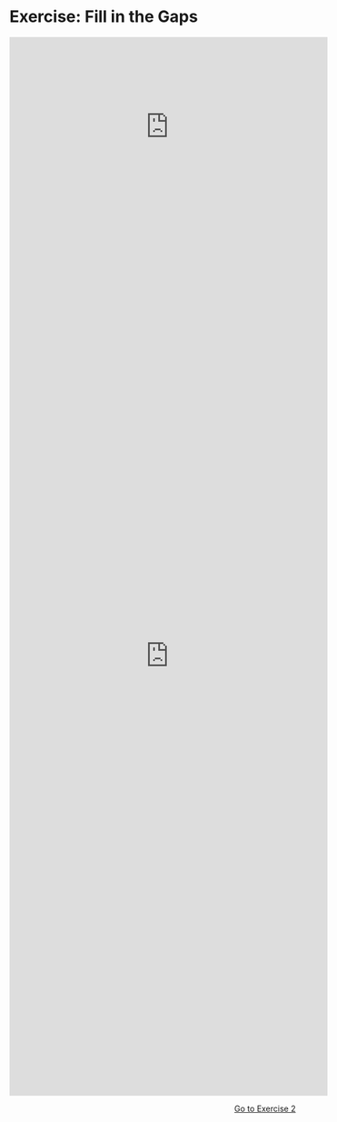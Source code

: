 <h1>Exercise: Fill in the Gaps</h1>

<iframe width="560" height="315" src="https://www.youtube.com/embed/-tn2S3kJlyU" frameborder="0" allow="accelerometer; autoplay; encrypted-media; gyroscope; picture-in-picture" allowfullscreen></iframe>

<iframe src="https://h5p.org/h5p/embed/345713" width="560" height="1548" frameborder="0" allowfullscreen="allowfullscreen"></iframe>

<p>
  <a style="float:right;" href="[practice].html">Go to Exercise 2</a>
  </p>
  <div style="clear:both;"> </div>
